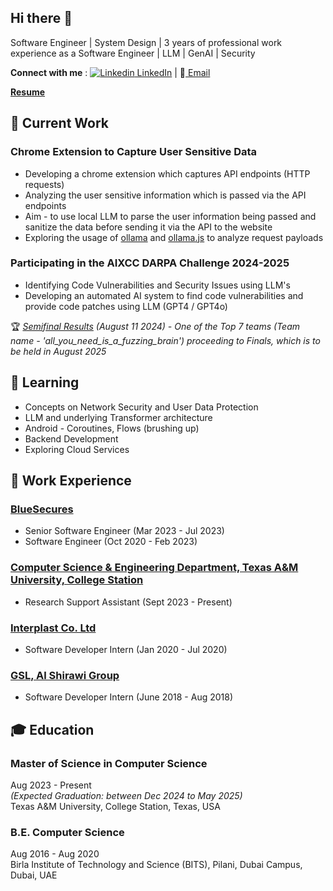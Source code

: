 ## Hi there 👋

Software Engineer | System Design | 3 years of professional work experience as a Software Engineer | LLM | GenAI | Security 

<b>Connect with me</b> : 
[![Linkedin](https://i.sstatic.net/gVE0j.png) LinkedIn](https://www.linkedin.com/in/neha-manghnani/)  |   📧[ Email](mailto:nehamanghnani015@gmail.com)

<b>[Resume](https://drive.google.com/file/d/1z8V34qs3KRlo369vwCVaKpW4dO1yRrLM/view?usp=sharing)</b>

🔭 Current Work 
- 
### Chrome Extension to Capture User Sensitive Data 
- Developing a chrome extension which captures API endpoints (HTTP requests)
- Analyzing the user sensitive information which is passed via the API endpoints
- Aim - to use local LLM to parse the user information being passed and sanitize the data before sending it via the API to the website
- Exploring the usage of [ollama](https://github.com/ollama) and [ollama.js](https://github.com/ollama/ollama-js) to analyze request payloads
### Participating in the AIXCC DARPA Challenge 2024-2025
- Identifying Code Vulnerabilities and Security Issues using LLM's
- Developing an automated AI system to find code vulnerabilities and provide code patches using LLM (GPT4 / GPT4o)
  
🏆 _[Semifinal Results](https://aicyberchallenge.com/) (August 11 2024) - One of the Top 7 teams (Team name - 'all_you_need_is_a_fuzzing_brain') proceeding to Finals, which is to be held in August 2025_

🌱 Learning 
- 
- Concepts on Network Security and User Data Protection 
- LLM and underlying Transformer architecture
- Android - Coroutines, Flows (brushing up)
- Backend Development
- Exploring Cloud Services

:briefcase: Work Experience 
- 
### [BlueSecures](https://bluesecures.com/us/)
- Senior Software Engineer  (Mar 2023 - Jul 2023)
- Software Engineer (Oct 2020 - Feb 2023)

### [Computer Science & Engineering Department, Texas A&M University, College Station](https://engineering.tamu.edu/cse/research/index.html)
- Research Support Assistant (Sept 2023 - Present)
  
### [Interplast Co. Ltd](https://www.interplast-uae.com/)
- Software Developer Intern (Jan 2020 - Jul 2020)

### [GSL, Al Shirawi Group](https://alshirawi.com/company/global-shipping-logistics/)
- Software Developer Intern (June 2018 - Aug 2018)

🎓 Education 
-
### Master of Science in Computer Science 
Aug 2023 - Present <br>
*(Expected Graduation: between Dec 2024 to May 2025)* <br>
Texas A&M University, College Station, Texas, USA 

### B.E. Computer Science 
Aug 2016 - Aug 2020 <br>
Birla Institute of Technology and Science (BITS), Pilani, Dubai Campus, Dubai, UAE


<!--
💬 Ask me about - 
-
Software Development, Mobile Development, Android, Client Architecture, Communication Protocols (XMPP), NoSQL Databases, SOLID Priniciples
<!--
**nehamanghnani01/nehamanghnani01** is a ✨ _special_ ✨ repository because its `README.md` (this file) appears on your GitHub profile.

Here are some ideas to get you started:

- 🔭 I’m currently working on ...
- 🌱 I’m currently learning ...
- 👯 I’m looking to collaborate on ...
- 🤔 I’m looking for help with ...
- 💬 Ask me about ...
- 📫 How to reach me: ...
- 😄 Pronouns: ...
- ⚡ Fun fact: ...
-->
